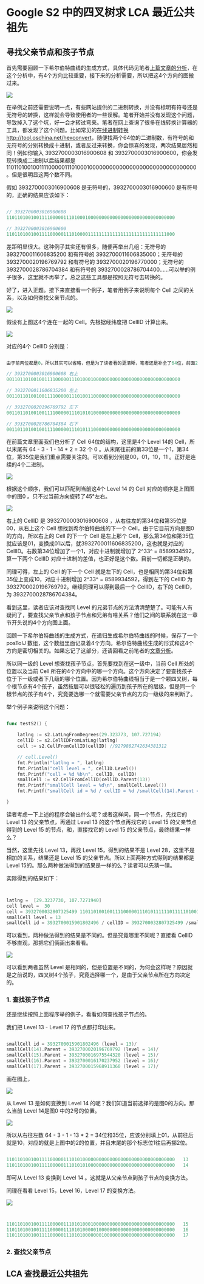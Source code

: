 # Google S2 中的四叉树求 LCA 最近公共祖先


## 寻找父亲节点和孩子节点

首先需要回顾一下希尔伯特曲线的生成方式，具体代码见笔者[上篇文章的分析](https://github.com/halfrost/Halfrost-Field/blob/master/contents/Go/go_spatial_search.md#5-坐标轴点与希尔伯特曲线-cell-id-相互转换)，在这个分析中，有4个方向比较重要，接下来的分析需要，所以把这4个方向的图搬过来。




![](http://upload-images.jianshu.io/upload_images/1194012-6855d1cebab16c91.png?imageMogr2/auto-orient/strip%7CimageView2/2/w/1240)



在举例之前还需要说明一点，有些网站提供的二进制转换，并没有标明有符号还是无符号的转换，这样就会导致使用者的一些误解。笔者开始并没有发现这个问题，导致掉入了这个坑，好一会才转过弯来。笔者在网上查询了很多在线转换计算器的工具，都发现了这个问题。比如常见的[在线进制转换http://tool.oschina.net/hexconvert](http://tool.oschina.net/hexconvert)，随便找两个64位的二进制数，有符号的和无符号的分别转换成十进制，或者反过来转换，你会惊喜的发现，两次结果居然相同！例如你输入 3932700003016900608 和 3932700003016900600，你会发现转换成二进制以后结果都是 11011010010011110000011101000100000000000000000000000000000000。但是很明显这两个数不同。

假如 3932700003016900608 是无符号的，3932700003016900600 是有符号的，正确的结果应该如下：

```go

// 3932700003016900608
11011010010011110000011101000100000000000000000000000000000000

// 3932700003016900600
11011010010011110000011101000011111111111111111111111111111000

```

差距明显很大。这种例子其实还有很多，随便再举出几组：无符号的 3932700011606835200 和有符号的 3932700011606835000；无符号的 3932700020196769792 和有符号的 3932700020196770000；无符号的 3932700028786704384 和有符号的 3932700028786704400……可以举的例子很多，这里就不再举了。总之这些工具都是按照无符号去转换的。

好了，进入正题。接下来直接看一个例子，笔者用例子来说明每个 Cell 之间的关系，以及如何查找父亲节点的。


![](http://upload-images.jianshu.io/upload_images/1194012-8cba180aedc07d89.png?imageMogr2/auto-orient/strip%7CimageView2/2/w/1240)

假设有上图这4个连在一起的 Cell。先根据经纬度把 CellID 计算出来。


![](http://upload-images.jianshu.io/upload_images/1194012-d3b9e286a13e56d2.png?imageMogr2/auto-orient/strip%7CimageView2/2/w/1240)

对应的4个 CellID 分别是：

```go

由于前两位都是0，所以其实可以省略，但是为了读者看的更清晰，笔者还是补全了64位，前面2个0还是补上

// 3932700003016900608 右上
0011011010010011110000011101000100000000000000000000000000000000      

// 3932700011606835200 左上
0011011010010011110000011101001100000000000000000000000000000000 

// 3932700020196769792 左下
0011011010010011110000011101010100000000000000000000000000000000

// 3932700028786704384 右下
0011011010010011110000011101011100000000000000000000000000000000


```


在前篇文章里面我们也分析了 Cell 64位的结构，这里是4个 Level 14的 Cell，所以末尾有 64 - 3 - 1 - 14 * 2 = 32 个 0 。从末尾往前的第33位是一个1，第34位，第35位是我们重点需要关注的。可以看到分别是00，01，10，11 。正好是连续的4个二进制。


![](http://upload-images.jianshu.io/upload_images/1194012-546afde3c28252af.png?imageMogr2/auto-orient/strip%7CimageView2/2/w/1240)


根据这个顺序，我们可以匹配到当前这4个 Level 14 的 Cell 对应的顺序是上图图中的图0 。只不过当前方向旋转了45°左右。



![](http://upload-images.jianshu.io/upload_images/1194012-dd7e93f0a025cc2e.png?imageMogr2/auto-orient/strip%7CimageView2/2/w/1240)


右上的 CellID 是 3932700003016900608 ，从右往左的第34位和第35位是00，从右上这个 Cell 想找到希尔伯特曲线的下一个 Cell，由于它目前方向是图0的方向，所以右上的 Cell 的下一个 Cell 是左上那个 Cell，那么第34位和第35位就应该是01，变换成01以后，就3932700011606835200，这也就是对应的 CellID。右数第34位增加了一个1，对应十进制就增加了 2^33^ = 8589934592，算一下两个 CellID 对应十进制的差值，也正好是这个数。目前一切都是正确的。


同理可得，左上的 Cell 的下一个 Cell 就是左下的 Cell，也是相同的第34位和第35位上变成10，对应十进制增加 2^33^ = 8589934592，得到左下的 CellID 为 3932700020196769792。继续同理可以得到最后一个 CellID，右下的 CellID，为 3932700028786704384。


看到这里，读者应该对查找同 Level 的兄弟节点的方法清清楚楚了。可能有人有疑问了，要查找父亲节点和孩子节点和兄弟有啥关系？他们之间的联系就在这一章节开头说的4个方向图上面。

回顾一下希尔伯特曲线的生成方式，在递归生成希尔伯特曲线的时候，保存了一个 posToIJ 数组，这个数组里面记录着4个方向。希尔伯特曲线生成的形式和这4个方向是密切相关的。如果忘记了这部分，还请回看之前笔者的[文章分析](https://github.com/halfrost/Halfrost-Field/blob/master/contents/Go/go_spatial_search.md#5-坐标轴点与希尔伯特曲线-cell-id-相互转换)。

所以同一级的 Level 想查找孩子节点，首先要找到在这一级中，当前 Cell 所处的位置以及当前 Cell 所在的4个方向中的哪一个方向。这个方向决定了要查找孩子位于下一级或者下几级的哪个位置。因为希尔伯特曲线相当于是一个颗四叉树，每个根节点有4个孩子，虽然按层可以很轻松的遍历到孩子所在的层级，但是同一个根节点的孩子有4个，究竟要选哪一个就需要父亲节点的方向一级级的来判断了。

举个例子来说明这个问题：

```go

func testS2() {

	latlng := s2.LatLngFromDegrees(29.323773, 107.727194)
	cellID := s2.CellIDFromLatLng(latlng)
	cell := s2.CellFromCellID(cellID) //9279882742634381312

	// cell.Level()
	fmt.Println("latlng = ", latlng)
	fmt.Println("cell level = ", cellID.Level())
	fmt.Printf("cell = %d %b\n", cellID, cellID)
	smallCell := s2.CellFromCellID(cellID.Parent(13))
	fmt.Printf("smallCell level = %d\n", smallCell.Level())
	fmt.Printf("smallCell id = %d / cellID = %d /smallCell(14).Parent = %d (level = %d)/smallCell(15).Parent = %d (level = %d)/cellID(13).Parent = %d (level = %d)/cellID(14).Parent = %d (level = %d)/cellID(15).Parent = %d (level = %d)/ %b \n", smallCell.ID(), cellID, smallCell.ID().Parent(14), (smallCell.ID().Parent(14).Level()), smallCell.ID().Parent(15), (smallCell.ID().Parent(15).Level()), cellID.Parent(13), (cellID.Parent(13)).Level(), cellID.Parent(14), (cellID.Parent(14)).Level(), cellID.Parent(15), (cellID.Parent(15)).Level(), smallCell.ID())

}


```


读者考虑一下上述的程序会输出什么呢？或者这样问，同一个节点，先找它的 Level 13 的父亲节点，再通过 Level 13 的这个节点再找它的 Level 15 的父亲节点得到的 Level 15 的节点，和，直接找它的 Level 15 的父亲节点，最终结果一样么？

当然，这里先找 Level 13，再找 Level 15，得到的结果不是 Level 28，这里不是相加的关系，结果还是 Level 15 的父亲节点。所以上面两种方式得到的结果都是 Level 15的。那么两种做法得到的结果是一样的么？读者可以先猜一猜。


实际得到的结果如下：

```go


latlng =  [29.3237730, 107.7271940]
cell level =  30
cell = 3932700032807325499 11011010010011110000011101011111101111101001011100111100111011
smallCell level = 13
smallCell id = 3932700015901802496 / cellID = 3932700032807325499 /smallCell(14).Parent = 3932700020196769792 (level = 14)/smallCell(15).Parent = 3932700016975544320 (level = 15)/cellID(13).Parent = 3932700015901802496 (level = 13)/cellID(14).Parent = 3932700028786704384 (level = 14)/cellID(15).Parent = 3932700032007929856 (level = 15)/ 11011010010011110000011101010000000000000000000000000000000000

```

可以看到，两种做法得到的结果是不同的。但是究竟哪里不同呢？直接看 CellID 不够直观，那把它们俩画出来看看。


![](http://upload-images.jianshu.io/upload_images/1194012-873abcbbed748eeb.png?imageMogr2/auto-orient/strip%7CimageView2/2/w/1240)

可以看到两者虽然 Level 是相同的，但是位置是不同的，为何会这样呢？原因就是之前说的，四叉树4个孩子，究竟选择哪一个，是由于父亲节点所在方向决定的。

### 1. 查找孩子节点

还是继续按照上面程序举的例子，看看如何查找孩子节点的。

我们把 Level 13 - Level 17 的节点都打印出来。

```go

smallCell id = 3932700015901802496 (level = 13)/
smallCell(14).Parent = 3932700020196769792 (level = 14)/ 
smallCell(15).Parent = 3932700016975544320 (level = 15)/
smallCell(16).Parent = 3932700016170237952 (level = 16)/
smallCell(17).Parent = 3932700015968911360 (level = 17)/

```

画在图上，


![](http://upload-images.jianshu.io/upload_images/1194012-a4d9d26447450c90.png?imageMogr2/auto-orient/strip%7CimageView2/2/w/1240)

从 Level 13 是如何变换到 Level 14 的呢？我们知道当前选择的是图0的方向。那么当前 Level 14是图0 中的2号的位置。

![](http://upload-images.jianshu.io/upload_images/1194012-dd7e93f0a025cc2e.png?imageMogr2/auto-orient/strip%7CimageView2/2/w/1240)


所以从右往左数 64 - 3 - 1 - 13 * 2 = 34位和35位，应该分别填上01，从前往后就是10，对应的就是上图中的2的位置，并且末尾的那个标志位1往后再挪2位。



```go

11011010010011110000011101010000000000000000000000000000000000   13
11011010010011110000011101010100000000000000000000000000000000   14  

```


即可从 Level 13 变换到 Level 14 。这就是从父亲节点到孩子节点的变换方法。



同理在看看 Level 15，Level 16，Level 17 的变换方法。


![](http://upload-images.jianshu.io/upload_images/1194012-1742eac58a199a3f.png?imageMogr2/auto-orient/strip%7CimageView2/2/w/1240)


```go


11011010010011110000011101010001000000000000000000000000000000   15
11011010010011110000011101010000010000000000000000000000000000   16
11011010010011110000011101010000000100000000000000000000000000   17

```




### 2. 查找父亲节点

## LCA 查找最近公共祖先

